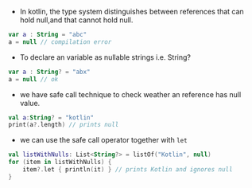 - In kotlin, the type system distinguishes between references that can hold null,and that cannot hold null.
```kotlin
var a : String = "abc"
a = null // compilation error
```
- To declare an variable as nullable strings i.e. String?
```kotlin
var a : String? = "abx"
a = null // ok
```
- we have safe call technique to check weather an reference has null value.
```kotlin
val a:String? = "kotlin"
print(a?.length) // prints null
```
- we can use the safe call operator together with `let`
```kotlin
val listWithNulls: List<String?> = listOf("Kotlin", null)
for (item in listWithNulls) {
    item?.let { println(it) } // prints Kotlin and ignores null
}
```